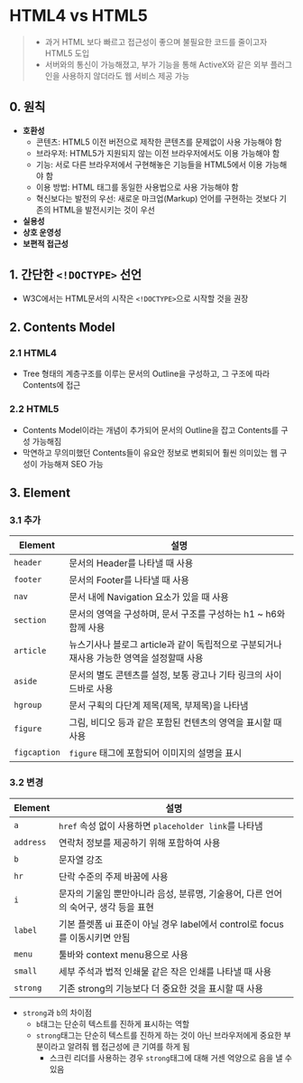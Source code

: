 # HTML4 vs HTML5
> - 과거 HTML 보다 빠르고 접근성이 좋으며 불필요한 코드를 줄이고자 HTML5 도입
> - 서버와의 통신이 가능해졌고, 부가 기능을 통해 ActiveX와 같은 외부 플러그인을 사용하지 않더라도 웹 서비스 제공 가능

## 0. 원칙
- **호환성**
  - 콘텐츠: HTML5 이전 버전으로 제작한 콘텐츠를 문제없이 사용 가능해야 함
  - 브라우저: HTML5가 지원되지 않는 이전 브라우저에서도 이용 가능해야 함
  - 기능: 서로 다른 브라우저에서 구현해놓은 기능들을 HTML5에서 이용 가능해야 함
  - 이용 방법: HTML 태그를 동일한 사용법으로 사용 가능해야 함
  - 혁신보다는 발전의 우선: 새로운 마크업(Markup) 언어를 구현하는 것보다 기존의 HTML을 발전시키는 것이 우선
- **실용성**
- **상호 운영성**
- **보편적 접근성**

## 1. 간단한 `<!DOCTYPE>` 선언
- W3C에서는 HTML문서의 시작은 `<!DOCTYPE>`으로 시작할 것을 권장

## 2. Contents Model
### 2.1 HTML4
- Tree 형태의 계층구조를 이루는 문서의 Outline을 구성하고, 그 구조에 따라 Contents에 접근

### 2.2 HTML5
- Contents Model이라는 개념이 추가되어 문서의 Outline을 잡고 Contents를 구성 가능해짐
- 막연하고 무의미했던 Contents들이 유요안 정보로 변회되어 훨씬 의미있는 웹 구성이 가능해져 SEO 가능

## 3. Element
### 3.1 추가
| Element                    | 설명                                                                                      |
| -------------------------- | ----------------------------------------------------------------------------------------- |
| `header`                   | 문서의 Header를 나타낼 때 사용                                                            |
| `footer`                   | 문서의 Footer를 나타낼 때 사용                                                            |
| `nav`                      | 문서 내에 Navigation 요소가 있을 때 사용                                                  |
| `section`                  | 문서의 영역을 구성하며, 문서 구조를 구성하는 h1 ~ h6와 함께 사용                          |
| `article`                  | 뉴스기사나 블로그 article과 같이 독립적으로 구분되거나 재사용 가능한 영역을 설정할때 사용 |
| `aside`                    | 문서의 별도 콘텐츠를 설정, 보통 광고나 기타 링크의 사이드바로 사용                        |
| `hgroup`                   | 문서 구획의 다단계 제목(제목, 부제목)을 나타냄                                            |
| `figure`                   | 그림, 비디오 등과 같은 포함된 컨텐츠의 영역을 표시할 때 사용                              |
| `figcaption`               | `figure` 태그에 포함되어 이미지의 설명을 표시                                             |

### 3.2 변경
| Element                    | 설명                                                                                     |
| -------------------------- | ---------------------------------------------------------------------------------------- |
| `a`                        | `href` 속성 없이 사용하면 `placeholder link`를 나타냄                                    |
| `address`                  | 연락처 정보를 제공하기 위해 포함하여 사용                                                |
| `b`                        | 문자열 강조                                                                              |
| `hr`                       | 단락 수준의 주제 바꿈에 사용                                                             |
| `i`                        | 문자의 기울임 뿐만아니라 음성, 분류명, 기술용어, 다른 언어의 숙어구, 생각 등을 표현      |
| `label`                    | 기본 플렛폼 ui 표준이 아닐 경우 label에서 control로 focus를 이동시키면 안됨              |
| `menu`                     | 툴바와 context menu용으로 사용                                                           |
| `small`                    | 세부 주석과 법적 인쇄물 같은 작은 인쇄를 나타낼 때 사용                                  |
| `strong`                   | 기존 strong의 기능보다 더 중요한 것을 표시할 때 사용                                     |

- `strong`과 `b`의 차이점
  - `b`태그는 단순히 텍스트를 진하게 표시하는 역할
  - `strong`태그는 단순히 텍스트를 진하게 하는 것이 아닌 브라우저에게 중요한 부분이라고 알려줘 웹 접근성에 큰 기여를 하게 됨
    - 스크린 리더를 사용하는 경우 `strong`태그에 대해 거센 억양으로 음을 낼 수 있음
